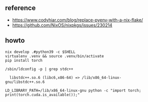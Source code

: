 ## reference
- https://www.codyhiar.com/blog/replace-pyenv-with-a-nix-flake/
- https://github.com/NixOS/nixpkgs/issues/230214

## howto

    nix develop .#python39 -c $SHELL
    virtualenv .venv && source .venv/bin/activate
    pip install torch 

    /sbin/ldconfig -p | grep stdc++
    
      libstdc++.so.6 (libc6,x86-64) => /lib/x86_64-linux-gnu/libstdc++.so.6

    LD_LIBRARY_PATH=/lib/x86_64-linux-gnu python -c "import torch; print(torch.cuda.is_available());"




